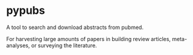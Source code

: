 # pypubs 
A tool to search and download abstracts from pubmed.

For harvesting large amounts of papers in building review articles, meta-analyses, or surveying the literature.